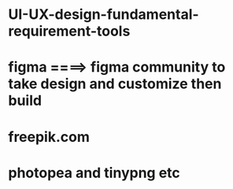 # UI-UX-design-fundamental-requirement-tools

# figma ====> figma community to take design and customize then build
# freepik.com
# photopea and tinypng etc
